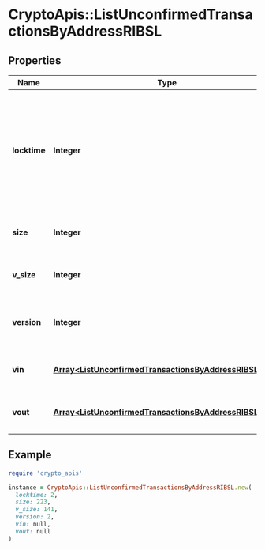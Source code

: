 # CryptoApis::ListUnconfirmedTransactionsByAddressRIBSL

## Properties

| Name | Type | Description | Notes |
| ---- | ---- | ----------- | ----- |
| **locktime** | **Integer** | Represents the locktime on the transaction on the specific blockchain, i.e. the blockheight at which the transaction is valid. |  |
| **size** | **Integer** | Represents the total size of this transaction. |  |
| **v_size** | **Integer** | Represents the virtual size of this transaction. |  |
| **version** | **Integer** | Represents the transaction&#39;s version number. |  |
| **vin** | [**Array&lt;ListUnconfirmedTransactionsByAddressRIBSLVin&gt;**](ListUnconfirmedTransactionsByAddressRIBSLVin.md) | Represents the transaction inputs. |  |
| **vout** | [**Array&lt;ListUnconfirmedTransactionsByAddressRIBSLVout&gt;**](ListUnconfirmedTransactionsByAddressRIBSLVout.md) | Represents the transaction outputs. |  |

## Example

```ruby
require 'crypto_apis'

instance = CryptoApis::ListUnconfirmedTransactionsByAddressRIBSL.new(
  locktime: 2,
  size: 223,
  v_size: 141,
  version: 2,
  vin: null,
  vout: null
)
```

